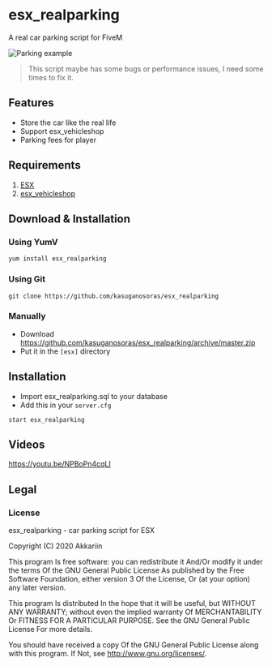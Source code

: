 # esx_realparking
A real car parking script for FiveM

![Parking example](https://i.imgur.com/J6SqHBK.png)

> This script maybe has some bugs or performance issues, I need some times to fix it.

## Features

- Store the car like the real life
- Support esx_vehicleshop
- Parking fees for player

## Requirements

1. [ESX](https://github.com/ESX-Org/es_extended)
2. [esx_vehicleshop](https://github.com/ESX-Org/esx_vehicleshop)

## Download & Installation

### Using YumV

```
yum install esx_realparking
```

### Using Git

```
git clone https://github.com/kasuganosoras/esx_realparking
```

### Manually

- Download https://github.com/kasuganosoras/esx_realparking/archive/master.zip
- Put it in the `[esx]` directory

## Installation

- Import esx_realparking.sql to your database
- Add this in your `server.cfg`

```
start esx_realparking
```

## Videos

https://youtu.be/NPBoPn4cqLI

## Legal

### License

esx_realparking - car parking script for ESX

Copyright (C) 2020 Akkariin

This program Is free software: you can redistribute it And/Or modify it under the terms Of the GNU General Public License As published by the Free Software Foundation, either version 3 Of the License, Or (at your option) any later version.

This program Is distributed In the hope that it will be useful, but WITHOUT ANY WARRANTY; without even the implied warranty Of MERCHANTABILITY Or FITNESS FOR A PARTICULAR PURPOSE. See the GNU General Public License For more details.

You should have received a copy Of the GNU General Public License along with this program. If Not, see http://www.gnu.org/licenses/.
